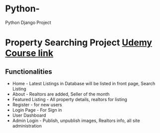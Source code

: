 # Python-
Python Django Project
# Property Searching Project [Udemy Course link](https://cognizant.udemy.com/course/python-django-dev-to-deployment/l)
## Functionalities
  + Home - Latest Listings in Database will be listed in front page, Search Listing
  + About - Realtors are added, Seller of the month
  + Featured Listing - All property details, realtors for listing
  + Register - for new users
  + Login Page - For Sign in
  + User Dashboard
  + Admin Login - Publish, unpublish images, Realtors info, all site administration
